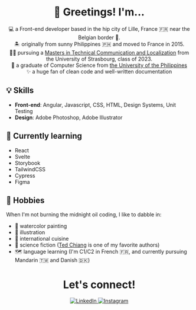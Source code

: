 <h1 align='center'> 👋 Greetings! I'm...</h1>
<p align='center'>
💻 a Front-end developer based in the hip city of Lille, France 🇫🇷 near the Belgian border 🍺.<br />
🏝️ originally from sunny Philippines 🇵🇭 and moved to France in 2015.<br />
🧑‍🎓 pursuing a <a href='https://mastertcloc.unistra.fr/'>Masters in Technical Communication and Localization</a> from the University of Strasbourg, class of 2023.<br />
🏫 a graduate of Computer Science from <a href='https://dcs.upd.edu.ph/'>the University of the Philippines</a><br />
✨ a huge fan of clean code and well-written documentation<br />
</p>

## 💡 Skills
- **Front-end**: Angular, Javascript, CSS, HTML, Design Systems, Unit Testing  
- **Design**: Adobe Photoshop, Adobe Illustrator

## 🌱 Currently learning
- React
- Svelte
- Storybook
- TailwindCSS
- Cypress
- Figma

## 🌠 Hobbies
When I'm not burning the midnight oil coding, I like to dabble in:
- 🎨 watercolor painting
- 📝 illustration
- 🍜 international cuisine
- 📖 science fiction ([Ted Chiang](https://www.newyorker.com/culture/persons-of-interest/ted-chiangs-soulful-science-fiction) is one of my favorite authors)
- 🗺️ language learning (I'm C1/C2 in French 🇫🇷, and currently pursuing Mandarin 🇹🇼 and Danish 🇩🇰)

<h1 align='center'>Let's connect!</h1>
<p align='center'>
  <a href='https://www.linkedin.com/in/jeanellapascual/'>
   <img src='https://img.shields.io/badge/-LinkedIn-blue?style=flat&logo=Linkedin&logoColor=white' alt='LinkedIn' />
  </a>
  <a href='https://www.instagram.com/jeekapascual/'>
   <img src='https://img.shields.io/badge/-Instagram-c13584?style=flat&labelColor=c13584&logo=instagram&logoColor=white' alt='Instagram' />
  </a>
</p>                                                                                                                                        
